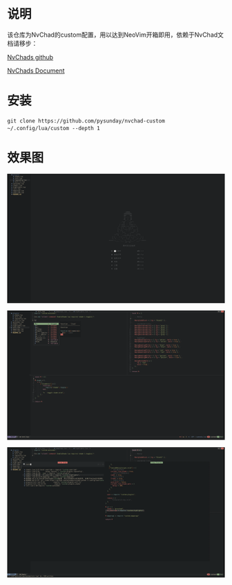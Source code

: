 # 说明

该仓库为NvChad的custom配置，用以达到NeoVim开箱即用，依赖于NvChad文档请移步：

[NvChads github](https://github.com/NvChad/NvChad)

[NvChads Document](https://nvchad.github.io/)

# 安装

`git clone https://github.com/pysunday/nvchad-custom ~/.config/lua/custom --depth 1`

# 效果图

![效果图](./screens/1.png)

![效果图](./screens/2.png)

![效果图](./screens/3.png)

